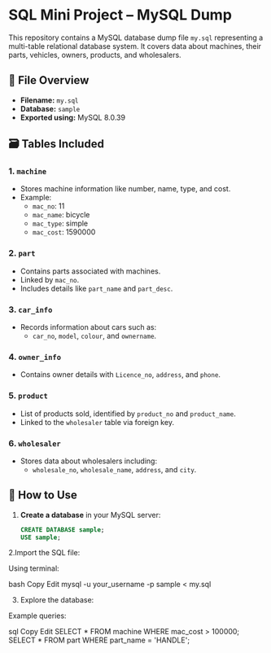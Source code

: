 # SQL Mini Project – MySQL Dump

This repository contains a MySQL database dump file `my.sql` representing a multi-table relational database system. It covers data about machines, their parts, vehicles, owners, products, and wholesalers.

## 📂 File Overview

- **Filename:** `my.sql`
- **Database:** `sample`
- **Exported using:** MySQL 8.0.39

## 🗃️ Tables Included

### 1. `machine`
- Stores machine information like number, name, type, and cost.
- Example:
  - `mac_no`: 11
  - `mac_name`: bicycle
  - `mac_type`: simple
  - `mac_cost`: 1590000

### 2. `part`
- Contains parts associated with machines.
- Linked by `mac_no`.
- Includes details like `part_name` and `part_desc`.

### 3. `car_info`
- Records information about cars such as:
  - `car_no`, `model`, `colour`, and `ownername`.

### 4. `owner_info`
- Contains owner details with `Licence_no`, `address`, and `phone`.

### 5. `product`
- List of products sold, identified by `product_no` and `product_name`.
- Linked to the `wholesaler` table via foreign key.

### 6. `wholesaler`
- Stores data about wholesalers including:
  - `wholesale_no`, `wholesale_name`, `address`, and `city`.

## 🔄 How to Use

1. **Create a database** in your MySQL server:
   ```sql
   CREATE DATABASE sample;
   USE sample;
2.Import the SQL file:

Using terminal:

bash
Copy
Edit
mysql -u your_username -p sample < my.sql

3. Explore the database:

Example queries:

sql
Copy
Edit
SELECT * FROM machine WHERE mac_cost > 100000;
SELECT * FROM part WHERE part_name = 'HANDLE';
